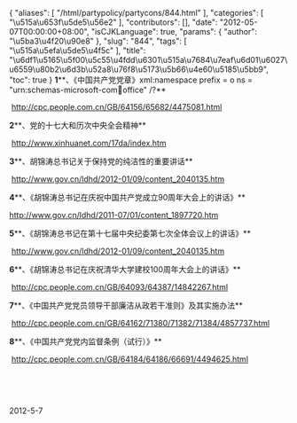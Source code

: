 {
    "aliases": [
        "/html/partypolicy/partycons/844.html"
    ],
    "categories": [
        "\u515a\u653f\u5de5\u56e2"
    ],
    "contributors": [],
    "date": "2012-05-07T00:00:00+08:00",
    "isCJKLanguage": true,
    "params": {
        "author": "\u5ba3\u4f20\u90e8"
    },
    "slug": "844",
    "tags": [
        "\u515a\u5efa\u5de5\u4f5c"
    ],
    "title": "\u6df1\u5165\u5f00\u5c55\u4fdd\u6301\u515a\u7684\u7eaf\u6d01\u6027\u6559\u80b2\u6d3b\u52a8\u76f8\u5173\u5b66\u4e60\u5185\u5bb9",
    "toc": true
}
**1****、《中国共产党党章》xml:namespace prefix = o ns = "urn:schemas-microsoft-com:office:office" /?**

 <http://cpc.people.com.cn/GB/64156/65682/4475081.html> 

**2****、党的十七大和历次中央全会精神**

 <http://www.xinhuanet.com/17da/index.htm>

**3****、胡锦涛总书记关于保持党的纯洁性的重要讲话**

 <http://www.gov.cn/ldhd/2012-01/09/content_2040135.htm>

**4****、《胡锦涛总书记在庆祝中国共产党成立90周年大会上的讲话》** 

<http://www.gov.cn/ldhd/2011-07/01/content_1897720.htm>

**5****、《胡锦涛总书记在第十七届中央纪委第七次全体会议上的讲话》**

 <http://www.gov.cn/ldhd/2012-01/09/content_2040135.htm>

**6****、《胡锦涛总书记在庆祝清华大学建校100周年大会上的讲话》**

 <http://cpc.people.com.cn/GB/64093/64387/14842267.html>

**7****、《中国共产党党员领导干部廉洁从政若干准则》及其实施办法**

 <http://cpc.people.com.cn/GB/64162/71380/71382/71384/4857737.html>

**8****、《中国共产党党内监督条例（试行）》**

 <http://cpc.people.com.cn/GB/64184/64186/66691/4494625.html>

 

 

2012-5-7

